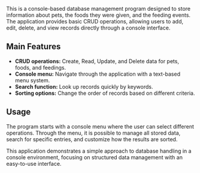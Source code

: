   <p>
    This is a console-based database management program designed to store information about pets,
    the foods they were given, and the feeding events. The application provides basic CRUD operations,
    allowing users to add, edit, delete, and view records directly through a console interface.
  </p>

  <h2>Main Features</h2>
  <ul>
    <li><strong>CRUD operations:</strong> Create, Read, Update, and Delete data for pets, foods, and feedings.</li>
    <li><strong>Console menu:</strong> Navigate through the application with a text-based menu system.</li>
    <li><strong>Search function:</strong> Look up records quickly by keywords.</li>
    <li><strong>Sorting options:</strong> Change the order of records based on different criteria.</li>
  </ul>

  <h2>Usage</h2>
  <p>
    The program starts with a console menu where the user can select different operations.
    Through the menu, it is possible to manage all stored data, search for specific entries,
    and customize how the results are sorted.
  </p>

  <p>
    This application demonstrates a simple approach to database handling in a console environment,
    focusing on structured data management with an easy-to-use interface.
  </p>
